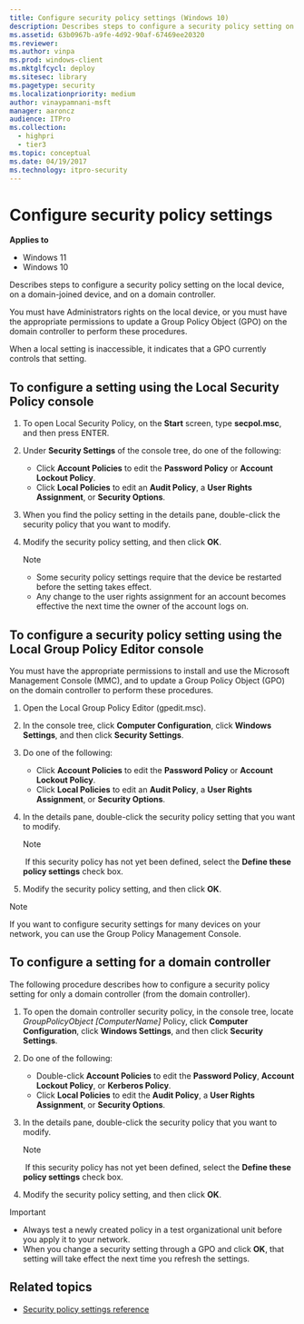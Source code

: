 ```yaml
---
title: Configure security policy settings (Windows 10)
description: Describes steps to configure a security policy setting on the local device, on a domain-joined device, and on a domain controller.
ms.assetid: 63b0967b-a9fe-4d92-90af-67469ee20320
ms.reviewer: 
ms.author: vinpa
ms.prod: windows-client
ms.mktglfcycl: deploy
ms.sitesec: library
ms.pagetype: security
ms.localizationpriority: medium
author: vinaypamnani-msft
manager: aaroncz
audience: ITPro
ms.collection: 
  - highpri
  - tier3
ms.topic: conceptual
ms.date: 04/19/2017
ms.technology: itpro-security
---
```

# Configure security policy settings

**Applies to**
-   Windows 11
-   Windows 10

Describes steps to configure a security policy setting on the local device, on a domain-joined device, and on a domain controller.

You must have Administrators rights on the local device, or you must have the appropriate permissions to update a Group Policy Object (GPO) on the domain controller to perform these procedures.

When a local setting is inaccessible, it indicates that a GPO currently controls that setting.

## <a href="" id="bkmk-local"></a>To configure a setting using the Local Security Policy console

1.  To open Local Security Policy, on the **Start** screen, type **secpol.msc**, and then press ENTER.
2.  Under **Security Settings** of the console tree, do one of the following:

    -   Click **Account Policies** to edit the **Password Policy** or **Account Lockout Policy**.
    -   Click **Local Policies** to edit an **Audit Policy**, a **User Rights Assignment**, or **Security Options**.

3.  When you find the policy setting in the details pane, double-click the security policy that you want to modify.
4.  Modify the security policy setting, and then click **OK**.

    > [!NOTE]
    > -   Some security policy settings require that the device be restarted before the setting takes effect.
    > -   Any change to the user rights assignment for an account becomes effective the next time the owner of the account logs on.
     
## <a href="" id="bkmk-domain"></a>To configure a security policy setting using the Local Group Policy Editor console

You must have the appropriate permissions to install and use the Microsoft Management Console (MMC), and to update a Group Policy Object (GPO) on the domain controller to perform these procedures.

1.  Open the Local Group Policy Editor (gpedit.msc).
2.  In the console tree, click **Computer Configuration**, click **Windows Settings**, and then click **Security Settings**.
3.  Do one of the following:

    -   Click **Account Policies** to edit the **Password Policy** or **Account Lockout Policy**.
    -   Click **Local Policies** to edit an **Audit Policy**, a **User Rights Assignment**, or **Security Options**.

4.  In the details pane, double-click the security policy setting that you want to modify.

    > [!NOTE]
    > If this security policy has not yet been defined, select the **Define these policy settings** check box.
     
5.  Modify the security policy setting, and then click **OK**.

> [!NOTE]
> If you want to configure security settings for many devices on your network, you can use the Group Policy Management Console.
 
## <a href="" id="bkmk-dc"></a>To configure a setting for a domain controller

The following procedure describes how to configure a security policy setting for only a domain controller (from the domain controller).

1.  To open the domain controller security policy, in the console tree, locate *GroupPolicyObject \[ComputerName\]* Policy, click **Computer Configuration**, click **Windows Settings**, and then click **Security Settings**.
2.  Do one of the following:

    -   Double-click **Account Policies** to edit the **Password Policy**, **Account Lockout Policy**, or **Kerberos Policy**.
    -   Click **Local Policies** to edit the **Audit Policy**, a **User Rights Assignment**, or **Security Options**.

3.  In the details pane, double-click the security policy that you want to modify.

    > [!NOTE]
    > If this security policy has not yet been defined, select the **Define these policy settings** check box.
     
4.  Modify the security policy setting, and then click **OK**.

> [!IMPORTANT]
> -   Always test a newly created policy in a test organizational unit before you apply it to your network.
> -   When you change a security setting through a GPO and click **OK**, that setting will take effect the next time you refresh the settings.
 
## Related topics

- [Security policy settings reference](security-policy-settings-reference.md)
